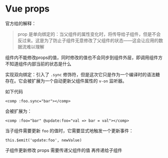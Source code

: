 # Vue props

官方给的解释：

> prop 是单向绑定的：当父组件的属性变化时，将传导给子组件，但是不会反过来。这是为了防止子组件无意修改了父组件的状态——这会让应用的数据流难以理解



组件内不能修改props的值，同时修改的值也不会同步到组件外层，即调用组件方不知道组件内部当前的状态是什么



实现双向绑定：引入了 `.sync` 修饰符，但是这次它只是作为一个编译时的语法糖存在。它会被扩展为一个自动更新父组件属性的 `v-on` 监听器。

如下代码

```vue
<comp :foo.sync="bar"></comp>
```

会被扩展为：

```vue
<comp :foo="bar" @update:foo="val => bar = val"></comp>
```

当子组件需要更新 `foo` 的值时，它需要显式地触发一个更新事件：

```vue
this.$emit('update:foo', newValue)
```



子组件更新修改 props 需要传递父组件的值 再传递给子组件